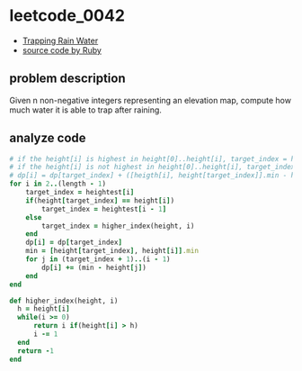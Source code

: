 # leetcode_0042

- [Trapping Rain Water](https://leetcode.com/problems/trapping-rain-water/)
- [source code by Ruby](leetcode_0042.rb)

## problem description

Given n non-negative integers representing an elevation map, compute how much water it is able to trap after raining.

## analyze code

```ruby
# if the height[i] is highest in height[0]..height[i], target_index = heightest[i - 1]
# if the height[i] is not highest in height[0]..height[i], target_index = higher_index(height, i)
# dp[i] = dp[target_index] + ([heigth[i], height[target_index]].min - height[j]), (target_index < j < i)
for i in 2..(length - 1)
    target_index = heightest[i]
    if(height[target_index] == height[i])
        target_index = heightest[i - 1]
    else
        target_index = higher_index(height, i)
    end
    dp[i] = dp[target_index]
    min = [height[target_index], height[i]].min
    for j in (target_index + 1)..(i - 1)
        dp[i] += (min - height[j])
    end
end

def higher_index(height, i)
  h = height[i]
  while(i >= 0)
      return i if(height[i] > h)
      i -= 1
  end
  return -1
end
```
